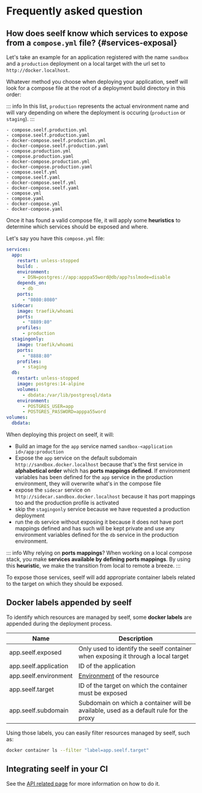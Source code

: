 # Frequently asked question

## How does seelf know which services to expose from a `compose.yml` file? {#services-exposal}

Let's take an example for an application registered with the name `sandbox` and a `production` deployment on a local target with the url set to `http://docker.localhost`.

Whatever method you choose when deploying your application, seelf will look for a compose file at the root of a deployment build directory in this order:

::: info
In this list, `production` represents the actual environment name and will vary depending on where the deployment is occuring (`production` or `staging`).
:::

```
- compose.seelf.production.yml
- compose.seelf.production.yaml
- docker-compose.seelf.production.yml
- docker-compose.seelf.production.yaml
- compose.production.yml
- compose.production.yaml
- docker-compose.production.yml
- docker-compose.production.yaml
- compose.seelf.yml
- compose.seelf.yaml
- docker-compose.seelf.yml
- docker-compose.seelf.yaml
- compose.yml
- compose.yaml
- docker-compose.yml
- docker-compose.yaml
```

Once it has found a valid compose file, it will apply some **heuristics** to determine which services should be exposed and where.

Let's say you have this `compose.yml` file:

```yml
services:
  app:
    restart: unless-stopped
    build: .
    environment:
      - DSN=postgres://app:apppa55word@db/app?sslmode=disable
    depends_on:
      - db
    ports:
      - "8080:8080"
  sidecar:
    image: traefik/whoami
    ports:
      - "8889:80"
    profiles:
      - production
  stagingonly:
    image: traefik/whoami
    ports:
      - "8888:80"
    profiles:
      - staging
  db:
    restart: unless-stopped
    image: postgres:14-alpine
    volumes:
      - dbdata:/var/lib/postgresql/data
    environment:
      - POSTGRES_USER=app
      - POSTGRES_PASSWORD=apppa55word
volumes:
  dbdata:
```

When deploying this project on seelf, it will:

- Build an image for the `app` service named `sandbox-<application id>/app:production`
- Expose the `app` service on the default subdomain `http://sandbox.docker.localhost` because that's the first service in **alphabetical order** which has **ports mappings defined**. If environment variables has been defined for the `app` service in the production environment, they will overwrite what's in the compose file
- expose the `sidecar` service on `http://sidecar.sandbox.docker.localhost` because it has port mappings too and the production profile is activated
- skip the `stagingonly` service because we have requested a production deployment
- run the `db` service without exposing it because it does not have port mappings defined and has such will be kept private and use any environment variables defined for the `db` service in the production environment.

::: info Why relying on **ports mappings**?
When working on a local compose stack, you make **services available by defining ports mappings**. By using this **heuristic**, we make the transition from local to remote a breeze.
:::

To expose those services, seelf will add appropriate container labels related to the target on which they should be exposed.

## Docker labels appended by seelf

To identify which resources are managed by seelf, some **docker labels** are appended during the deployment process.

| Name                  | Description                                                                            |
| --------------------- | -------------------------------------------------------------------------------------- |
| app.seelf.exposed     | Only used to identify the seelf container when exposing it through a local target      |
| app.seelf.application | ID of the application                                                                  |
| app.seelf.environment | [Environment](/reference/applications#environments) of the resource                    |
| app.seelf.target      | ID of the target on which the container must be exposed                                |
| app.seelf.subdomain   | Subdomain on which a container will be available, used as a default rule for the proxy |

Using those labels, you can easily filter resources managed by seelf, such as:

```sh
docker container ls --filter "label=app.seelf.target"
```

## Integrating seelf in your CI

See the [API related page](/reference/api#ci) for more information on how to do it.
